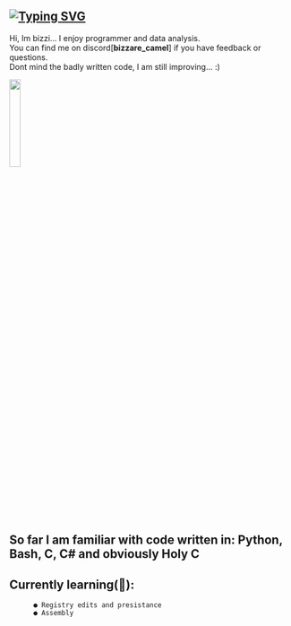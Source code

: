 ## <a href="https://git.io/typing-svg"><img src="https://readme-typing-svg.demolab.com?font=Pixelify+Sans&size=25&pause=1000&color=F7905D&width=700&separator=%3C&lines=if+(!goal)+%7BReTry(+);%7D+else+%7Bxp%2B%2B;+newgoal(xp);%7D%3Cwhile+(doubt)+%7B+ignore();+continue;%7D%3C%23include+%22happiness.h%22+%2F%2F+%3A)" alt="Typing SVG" /></a>

Hi, Im bizzi... I enjoy programmer and data analysis. <br>
You can find me on discord[**bizzare_camel**] if you have feedback or questions. <br>
Dont mind the badly written code, I am still improving...  :)<br>

<img width="20%" src="https://lh3.googleusercontent.com/fife/ALs6j_FfbSYHIsQjupnvin02piJv2Uhzgj-CXnqiJho5Tfp9JUIsoZlXkfMhfLur6FWtc_HavFEcUvfG9iBjPhuL2ARcp4vqRzBdqck0gJCtqGFwxNyeSR2lkL6qV225RGGItGyobaQ7LQ8g3VB8LG2RlKFkKrCKxYfIVwq1emIkuBK6dPWxOiBfF8F_HWZ1vSFkWzPXns8RY4H3YuQgdD0Y61KdZmAaqPU0h7SWpL3JjW2J643wNsSgmLmshQB_VT_ykUepj0IkN3Oza3OseLR6e1-NTPBOwpZ_UiFPO-Rjf7NaY4UtewZJxZiNlSMJKVq-m5jnw7yoxOc2xxczW_K6bqfqnNoFIxt8tvuuyI6XICMyL8Z1gZgxZsCWunpIzqff-V7Kw-2p01eICt2zolkz7X2MmM0B_Fvxujn38lrnFN6jLD4go_zX9hWlavXpgTkpIA8jP7XgdoUqoMGXmBk5rZxhvj138YoxnLm-EqWWNcbCD_8_-ejz5Z5bPpyTGhpbd3DGEpa_ehlv7ZVPmn2tK25uEwPApqO1i2nAxTYKBHcn-yx0xwasSb0p1LGVbLWVZbjWJ2NeQLZqS3C7hJE5koUvnF1iSXcX2wz08qFYzfB6G_3TC58NmbavPgmcApYHIGDuJrvB6iqvZVwkOlj4NWS11dz3WTavoRzHe9lsvP7SPJxLwWbxd9LoLKdDIypb1p2i88NyYixKqMcY7X8faa521796cAsgAkNR9GabLCaySGokKt02GwYF6tExPbrmZ8zSx3wFpQ8YUd4hqC3Jdg1VEjSEhoDjcDJgoLQbkOr6HbvvU6hKS1563ldEGUO2-ScEpFIat3Sn8h_6-NSj6W8CyvzHrBZuOrHATMKCuE2ko-8je3dijEBbu7By9jlHsPNkQQ8S7itXiXTZHa3DfS5BWX4e1yWMoXrNsuuOIMC86zx-yTFwVyzn4XsdZ36ZtxMVvT8e2Pqiqx_v_gy25-cGk0bRGYyRPOEetWLu3wBOWRqbRk4wa2Z2pXqAxAJDkFO7Txy1HYqjYHMjloKWCqw5GE-GjiRurTirQVE9X5ZQWOd4fVs3mMuhxe05y2GttDrMo5-zBA2r43Yb1een1qF7pb7EjmX15AunL09WU0pW225qQYPWiW5i_LtHBKAk_RmtuCbzUkFZsktnes69BilwR09MmALvKgY0NUgaz7HxR_jH-PWN2IC9HWf14VjWwWRwaAzOhvuEMP6EGJBZ_ClRMqgMgNkR8DqUq9_6-Sf2l4kxP5wL6XkCBUVqOiCPoxFSwu7WsN1hacidUyWDmhuWR4Fpfpe7GqRCbQ8mE0qjr3QHF3jE82zM2rAYKtUowP0MxfyLBpOexMceYMqiezoWpDXwjISnYI20Q1dUdFA2EzAkHtPWEkbPYzhiQyrrZCfYdHO2K6G-6xeU8ijg8VdZXoQTjZ34bLnw1lb4dkg6Z8NIXQU3FkLS2N62w06lN7c-DvMQMVVzdXHQHi3letXi_4Y2sePP1rY_8kp6AEolPaC-_3G2-j3FBKtKv2xVIdBBCOVeZ8IpF_VCBtcoAsAGVCnsA0RqcGeDjwAVY9ALO1nnGtnlXOsEK90yb8uvkhXEgC2Otiw6fABrl35bAks4HM7CgOzUk2TMakeRptMZYs5-JIhgKqwMwQxZsrTlzGOkA44EGTbTDsfbJ5v8YjNBuD_rjb0=w2560-h1240"> 

## So far I am familiar with code written in: Python, Bash, C, C# and obviously Holy C
## **Currently learning(📙)**:
          ● Registry edits and presistance
          ● Assembly
